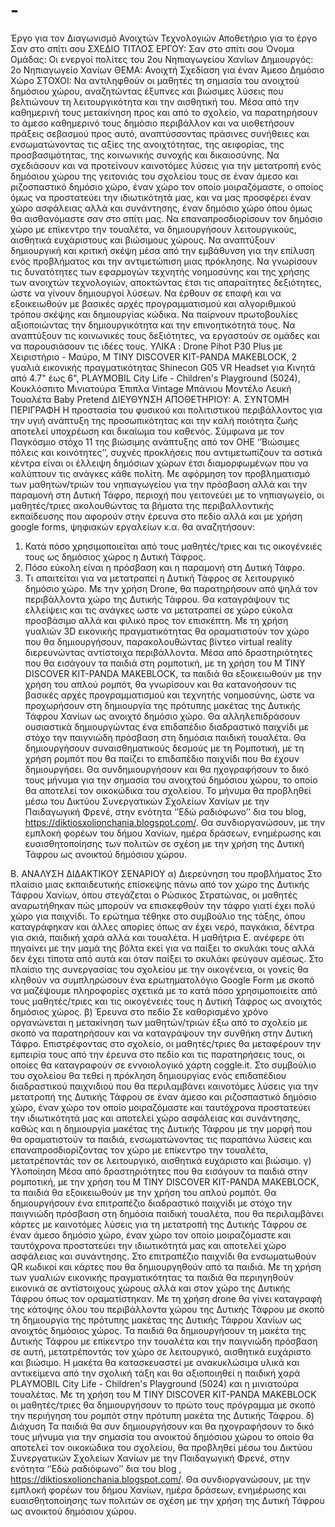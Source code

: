 # -
Έργο για τον Διαγωνισμό Ανοιχτών Τεχνολογιών
Αποθετήριο για το έργο Σαν στο σπίτι σου
ΣΧΕΔΙΟ ΤΙΤΛΟΣ ΕΡΓΟΥ: Σαν στο σπίτι σου
Όνομα Ομάδας: Οι ενεργοί πολίτες του 2ου Νηπιαγωγείου Χανίων
Δημιουργός:  2ο Νηπιαγωγείο Χανίων
ΘΕΜΑ: Ανοιχτή Σχεδίαση για έναν Άμεσο Δημόσιο Χώρο
ΣΤΟΧΟΙ: 
Να αντιληφθούν οι μαθητές τη σημασία του ανοιχτού δημόσιου χώρου, αναζητώντας έξυπνες  και βιώσιμες λύσεις που βελτιώνουν τη λειτουργικότητα και την αισθητική του. Μέσα από την καθημερινή τους μετακίνηση προς και από το σχολείο, να παρατηρήσουν το άμεσο καθημερινό τους δημόσιο περιβάλλον και να υιοθετήσουν πράξεις σεβασμού προς αυτό, αναπτύσσοντας πράσινες συνήθειες και ενσωματώνοντας τις αξίες της ανοιχτότητας, της αειφορίας, της προσβασιμότητας, της κοινωνικής συνοχής και δικαιοσύνης. Να σχεδιάσουν και να προτείνουν καινοτόμες λύσεις για την μετατροπή ενός δημόσιου χώρου της γειτονιάς του σχολείου τους σε έναν άμεσο και ριζοσπαστικό δημόσιο χώρο, έναν χώρο τον οποίο μοιραζόμαστε, ο οποίος όμως να προστατεύει την ιδιωτικότητά μας, και να μας προσφέρει έναν χώρο ασφάλειας αλλά και συνάντησης, έναν δημόσιο χώρο όπου όμως θα αισθανόμαστε σαν στο σπίτι μας. Να επαναπροσδιορίσουν τον δημόσιο χώρο με επίκεντρο την τουαλέτα, να δημιουργήσουν λειτουργικούς, αισθητικά ευχάριστους και βιώσιμους χώρους. Να αναπτύξουν δημιουργική και κριτική σκέψη μέσα από την εμβάθυνση για την επίλυση ενός προβλήματος και την αντιμετώπιση μιας πρόκλησης. Να γνωρίσουν τις δυνατότητες των εφαρμογών τεχνητής νοημοσύνης και της χρήσης των ανοιχτών τεχνολογιών, αποκτώντας έτσι τις  απαραίτητες δεξιότητες, ώστε να γίνουν δημιουργοί λύσεων. Να έρθουν σε επαφή και να εξοικειωθούν με βασικές αρχές προγραμματισμού και αλγοριθμικού τρόπου σκέψης και δημιουργίας κώδικα. Να παίρνουν πρωτοβουλίες αξιοποιώντας την δημιουργικότητα και την επινοητικότητά τους. Να αναπτύξουν τις κοινωνικές τους δεξιότητες, να εργαστούν σε ομάδες και να παρουσιάσουν τις ιδέες τους.
ΥΛΙΚΑ : Drone Pihot P30 Plus με Χειριστήριο - Μαύρο, M TINY DISCOVER KIT-PANDA MAKEBLOCK, 2 γυαλιά εικονικής πραγματικότητας Shinecon G05 VR Headset για Κινητά από 4.7" έως 6", PLAYMOBIL City Life - Children's Playground (5024), Κουκλόσπιτο Μινιατούρα Έπιπλα Vintage Μπάνιου Μοντέλο Λευκή Τουαλέτα Baby Pretend
ΔΙΕΥΘΥΝΣΗ ΑΠΟΘΕΤΗΡΙΟΥ:
Α. ΣΥΝΤΟΜΗ ΠΕΡΙΓΡΑΦΗ
Η προστασία του φυσικού και πολιτιστικού περιβάλλοντος για την υγιή ανάπτυξη της προσωπικότητας και την καλή ποιότητα ζωής αποτελεί υποχρέωση και δικαίωμα του καθενός. Σύμφωνα με τον Παγκόσμιο στόχο 11 της βιώσιμης ανάπτυξης από τον ΟΗΕ ‘’Βιώσιμες πόλεις και κοινότητες’’, συχνές προκλήσεις που αντιμετωπίζουν τα αστικά κέντρα είναι οι έλλειψη δημόσιων χώρων έτσι διαμορφωμένων που να καλύπτουν τις ανάγκες κάθε πολίτη.
Με αφόρμηση τον προβληματισμό των μαθητών/τριών του νηπιαγωγείου για την πρόσβαση αλλά και την παραμονή στη Δυτική Τάφρο, περιοχή που γειτονεύει με το νηπιαγωγείο, οι μαθητές/τριες ακολουθώντας τα βήματα της περιβαλλοντικής εκπαίδευσης που αφορούν στην έρευνα στο πεδίο αλλά και με χρήση google forms, ψηφιακών εργαλείων κ.α. θα αναζητήσουν:
1. Κατά πόσο χρησιμοποιείται από τους μαθητές/τριες και τις οικογένειές τους ως δημόσιος χώρος η Δυτική Τάφρος. 
2. Πόσο εύκολη είναι η πρόσβαση και η παραμονή στη Δυτική Τάφρο.
3. Τι  απαιτείται για να μετατραπεί η Δυτική Τάφρος σε λειτουργικό δημόσιο χώρο.
Mε την χρήση Drone, θα παρατηρήσουν από ψηλά τον περιβάλλοντα χώρο της Δυτικής Τάφρου. Θα καταγράψουν τις ελλείψεις και τις ανάγκες ωστε να μετατραπεί σε χώρο εύκολα προσβάσιμο αλλά και φιλικό προς τον επισκέπτη. Με τη χρήση γυαλιών 3D εικονικής πραγματικότητας θα οραματιστούν τον χώρο που θα δημιουργήσουν, παρακολουθώντας βίντεο virtual reality διερευνώντας αντίστοιχα περιβάλλοντα. Μέσα από δραστηριότητες που θα εισάγουν τα παιδιά στη ρομποτική, με τη χρήση του M TINY DISCOVER KIT-PANDA MAKEBLOCK, τα παιδιά θα εξοικειωθούν με την χρήση του απλού ρομπότ, θα  γνωρίσουν και θα κατανοήσουν τις βασικές αρχές προγραμματισμού και τεχνητής νοημοσύνης,  ώστε να προχωρήσουν στη δημιουργία της πρότυπης μακέτας της Δυτικής Τάφρου Χανίων ως ανοιχτό δημόσιο χώρο. Θα αλληλεπιδράσουν ουσιαστικά δημιουργώντας ένα επιδαπέδιο  διαδραστικό παιχνίδι με στόχο την παιγνιώδη πρόσβαση στη δημόσια παιδική τουαλέτα. Θα δημιουργήσουν συναισθηματικούς δεσμούς με τη Ρομποτική, με τη χρήση ρομπότ που θα παίζει το επιδαπέδιο παιχνίδι που θα έχουν δημιουργήσει. Θα συνδημιουργήσουν και θα ηχογραφήσουν το δικό τους μήνυμα για την σημασία του ανοιχτού δημόσιου χώρου, το οποίο θα αποτελεί τον οικοκώδικα του σχολείου. Το μήνυμα θα προβληθεί μέσω του Δικτύου Συνεργατικών Σχολείων Χανίων με την Παιδαγωγική Φρενέ, στην ενότητα ‘’Εδώ ραδιόφωνο’’ δια του blog, https://diktiosxolionchania.blogspot.com/. Θα συνδιοργανώσουν, με την εμπλοκή φορέων του δήμου Χανίων, ημέρα δράσεων, ενημέρωσης και ευαισθητοποίησης των πολιτών σε σχέση με την χρήση της Δυτική Τάφρου ως ανοικτού δημόσιου χώρου. 

Β. ΑΝΑΛΥΣΗ ΔΙΔΑΚΤΙΚΟΥ ΣΕΝΑΡΙΟΥ
α)  Διερεύνηση του προβλήματος 
Στο πλαίσιο μιας εκπαιδευτικής επίσκεψης πάνω από τον χώρο της Δυτικής Τάφρου Χανίων, όπου στεγάζεται ο Ρώσικος Στρατώνας, οι μαθητές αναρωτήθηκαν πώς μπορούν να επισκεφθούν την τάφρο γιατί έχει πολύ χώρο για παιχνίδι. Το ερώτημα τέθηκε στο συμβούλιο της τάξης, όπου καταγράφηκαν και άλλες απορίες όπως αν έχει νερό, παγκάκια, δέντρα για σκιά, παιδική χαρά αλλά και τουαλέτα. Η μαθήτρια Ε. ανέφερε ότι πηγαίνει με την μαμά της βόλτα εκεί για να παίξει το σκυλάκι τους αλλά δεν έχει τίποτα από αυτά και όταν παίξει το σκυλάκι φεύγουν αμέσως. Στο πλαίσιο της συνεργασίας του σχολείου με την οικογένεια, οι γονείς θα κληθούν να συμπληρώσουν ένα ερωτηματολόγιο Google Form με σκοπό να μαζέψουμε πληροφορίες σχετικά με το κατά πόσο χρησιμοποιείτε από τους μαθητές/τριες και τις οικογένειές τους η Δυτική Τάφρος ως ανοιχτός δημόσιος χώρος. 
β) Έρευνα στο πεδίο
Σε καθορισμένο χρόνο οργανώνεται η μετακίνηση των  μαθητών/τριών έξω από το σχολείο με σκοπό να παρατηρήσουν και να καταγράψουν την συνθήκη στην Δυτική Τάφρο. Επιστρέφοντας στο σχολείο, οι μαθητές/τριες θα μεταφέρουν την εμπειρία τους από την έρευνα στο πεδίο και τις παρατηρήσεις τους, οι οποίες θα καταγραφούν σε εννοιολογικό χάρτη coggle.it. 
Στο συμβούλιο του σχολείου θα τεθεί η πρόκληση δημιουργίας ενός επιδαπέδιου διαδραστικού παιχνιδιού που θα περιλαμβάνει καινοτόμες λύσεις για την μετατροπή της Δυτικής Τάφρου σε έναν άμεσο και ριζοσπαστικό δημόσιο χώρο, έναν χώρο τον οποίο μοιραζόμαστε και ταυτόχρονα προστατεύει την ιδιωτικότητά μας και αποτελεί χώρο ασφάλειας και συνάντησης, καθώς και η δημιουργία μακέτας της Δυτικής Τάφρου με την μορφή που θα οραματιστούν τα παιδιά, ενσωματώνοντας τις παραπάνω λύσεις και επαναπροσδιορίζοντας τον χώρο με επίκεντρο την τουαλέτα, μετατρέποντάς τον σε λειτουργικό, αισθητικά ευχάριστο και βιώσιμο.
γ) Υλοποίηση
Μέσα από δραστηριότητες που θα εισάγουν τα παιδιά στην ρομποτική, με την χρήση του M TINY DISCOVER KIT-PANDA MAKEBLOCK, τα παιδιά θα εξοικειωθούν με την χρήση του απλού ρομπότ. Θα δημιουργήσουν ένα επιτραπέζιο διαδραστικό παιχνίδι με στόχο την παιγνιώδη πρόσβαση στη δημόσια παιδική τουαλέτα, που θα περιλαμβάνει κάρτες με καινοτόμες λύσεις για τη μετατροπή της Δυτικής Τάφρου σε έναν άμεσο δημόσιο χώρο, έναν χώρο τον οποίο μοιραζόμαστε και ταυτόχρονα προστατεύει την ιδιωτικότητά μας και αποτελεί χώρο ασφάλειας και συνάντησης. Στο επιτραπέζιο παιχνίδι θα ενσωματωθούν QR κωδικοί και κάρτες που θα δημιουργηθούν από τα παιδιά.
Με τη χρήση των γυαλιών εικονικής πραγματικότητας τα παιδιά θα περιηγηθούν εικονικά σε αντίστοιχους χώρους αλλά και στον χώρο της Δυτικής Τάφρου όπως τον οραματίστηκαν. 
Με τη χρήση drone θα γίνει καταγραφή της κάτοψης όλου του περιβάλλοντα χώρου της Δυτικής Τάφρου με σκοπό τη δημιουργία της πρότυπης μακέτας της Δυτικής Τάφρου Χανίων ως ανοιχτός δημόσιος χώρος. 
Τα παιδιά θα δημιουργήσουν τη μακέτα της Δυτικής Τάφρου με επίκεντρο την τουαλέτα και την παιγνιώδη πρόσβαση σε αυτή, μετατρέποντάς τον χώρο σε λειτουργικό, αισθητικά ευχάριστο και βιώσιμο. Η μακέτα θα κατασκευαστεί με ανακυκλώσιμα υλικά και αντικείμενα από την σχολική τάξη και θα αξιοποιηθεί η παιδική χαρά PLAYMOBIL City Life - Children's Playground (5024) και η μινιατούρα τουαλέτας. 
Με τη χρήση  του M TINY DISCOVER KIT-PANDA MAKEBLOCK οι μαθητές/τριες θα δημιουργήσουν το πρώτο τους πρόγραμμα με σκοπό την περιήγηση του ρομπότ στην πρότυπη μακέτα της Δυτικής Τάφρου.
δ) Διάχυση 
Τα παιδιά θα συν δημιουργήσουν και θα ηχογραφήσουν το δικό τους μήνυμα για την σημασία του ανοικτού δημόσιου χώρου  το οποίο θα αποτελεί τον οικοκώδικα του σχολείου, θα προβληθεί μέσω του Δικτύου Συνεργατικών Σχολείων Χανίων με την Παιδαγωγική Φρενέ, στην ενότητα ‘’Εδώ ραδιόφωνο’’ δια του blog , https://diktiosxolionchania.blogspot.com/. Θα συνδιοργανώσουν, με την εμπλοκή φορέων του δήμου Χανίων, ημέρα δράσεων,  ενημέρωσης και ευαισθητοποίησης των πολιτών σε σχέση με την χρήση της Δυτική Τάφρου ως ανοικτού δημόσιου χώρου.
